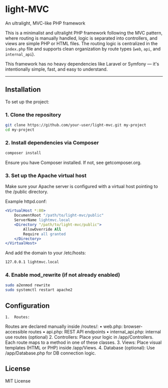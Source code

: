 # light-MVC  
An ultralight, MVC-like PHP framework

This is a minimalist and ultralight PHP framework following the MVC pattern, where routing is manually handled, logic is separated into controllers, and views are simple PHP or HTML files. The routing logic is centralized in the `index.php` file and supports clean organization by route types (`web`, `api`, and `internal_api`).

This framework has no heavy dependencies like Laravel or Symfony — it's intentionally simple, fast, and easy to understand.

---

## Installation

To set up the project:

### 1. Clone the repository

```bash
git clone https://github.com/your-user/light-mvc.git my-project
cd my-project
```

### 2. Install dependencies via Composer
```bash
composer install
```

Ensure you have Composer installed. If not, see getcomposer.org.

### 3. Set up the Apache virtual host

Make sure your Apache server is configured with a virtual host pointing to the /public directory.

Example httpd.conf:
```apache
<VirtualHost *:80>
    DocumentRoot "/path/to/light-mvc/public"
    ServerName lightmvc.local
    <Directory "/path/to/light-mvc/public">
        AllowOverride All
        Require all granted
    </Directory>
</VirtualHost>
```

And add the domain to your /etc/hosts:

```apache
127.0.0.1 lightmvc.local
```

### 4. Enable mod_rewrite (if not already enabled)
```bash
sudo a2enmod rewrite
sudo systemctl restart apache2
```

## Configuration
	1.	Routes:
Routes are declared manually inside /routes/:
	•	web.php: browser-accessible routes
	•	api.php: REST API endpoints
	•	internal_api.php: internal use routes (optional)
	2.	Controllers:
Place your logic in /app/Controllers. Each route maps to a method in one of these classes.
	3.	Views:
Place visual templates (HTML or PHP) inside /app/Views.
	4.	Database (optional):
Use /app/Database.php for DB connection logic.


## License

MIT License
